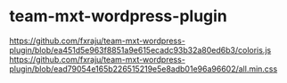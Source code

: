 # team-mxt-wordpress-plugin
https://github.com/fxraju/team-mxt-wordpress-plugin/blob/ea451d5e963f8851a9e615ecadc93b32a80ed6b3/coloris.js
https://github.com/fxraju/team-mxt-wordpress-plugin/blob/ead79054e165b226515219e5e8adb01e96a96602/all.min.css
